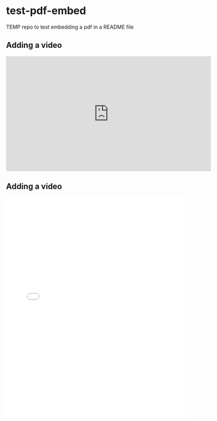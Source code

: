 # test-pdf-embed
TEMP repo to test embedding a pdf in a README file

## Adding a video

<iframe width="560" height="315" src="https://www.youtube.com/embed/egVmd_QFY_o?si=6yfKPyhtjw2jw0OW" title="YouTube video player" frameborder="0" allow="accelerometer; autoplay; clipboard-write; encrypted-media; gyroscope; picture-in-picture; web-share" allowfullscreen></iframe>

## Adding a video

<embed src="RDM_Support_UU_Quickstart_Zenodo_v02.pdf" type="application/pdf" width="100%" height="600px" />
